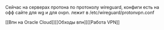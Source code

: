 Сейчас на серверах протона по протоколу wireguard, конфиги есть на офф сайте для wg и для ovpn. лежит в /etc/wireguard/protonvpn.conf

[[Впн на Oracle Cloud]][[Обходы впн]][[Работа VPN]]
